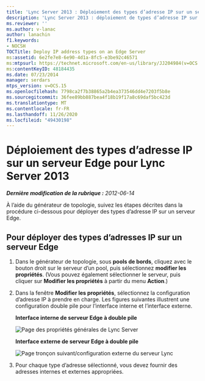 ```yaml
---
title: 'Lync Server 2013 : Déploiement des types d’adresse IP sur un serveur Edge'
description: 'Lync Server 2013 : déploiement de types d’adresse IP sur un serveur Edge.'
ms.reviewer: ''
ms.author: v-lanac
author: lanachin
f1.keywords:
- NOCSH
TOCTitle: Deploy IP address types on an Edge Server
ms:assetid: 6e2fe7e8-6e90-4d1a-8fc5-e3be92c46571
ms:mtpsurl: https://technet.microsoft.com/en-us/library/JJ204984(v=OCS.15)
ms:contentKeyID: 48184435
ms.date: 07/23/2014
manager: serdars
mtps_version: v=OCS.15
ms.openlocfilehash: 7798ca2f7b38865a2b4ea373546dd4e7203f5b8e
ms.sourcegitcommit: 36fee89bb887bea4f18b19f17a8c69daf5bc423d
ms.translationtype: MT
ms.contentlocale: fr-FR
ms.lasthandoff: 11/26/2020
ms.locfileid: "49430198"
---
```

# <a name="deploy-ip-address-types-on-an-edge-server-for-lync-server-2013"></a>Déploiement des types d’adresse IP sur un serveur Edge pour Lync Server 2013

<div data-xmlns="http://www.w3.org/1999/xhtml">

<div class="topic" data-xmlns="http://www.w3.org/1999/xhtml" data-msxsl="urn:schemas-microsoft-com:xslt" data-cs="https://msdn.microsoft.com/">

<div data-asp="https://msdn2.microsoft.com/asp">



</div>

<div id="mainSection">

<div id="mainBody">

<span> </span>

_**Dernière modification de la rubrique :** 2012-06-14_

À l’aide du générateur de topologie, suivez les étapes décrites dans la procédure ci-dessous pour déployer des types d’adresse IP sur un serveur Edge.

<div>

## <a name="to-deploy-ip-address-types-on-an-edge-server"></a>Pour déployer des types d’adresses IP sur un serveur Edge

1.  Dans le générateur de topologie, sous **pools de bords**, cliquez avec le bouton droit sur le serveur d’un pool, puis sélectionnez **modifier les propriétés**. (Vous pouvez également sélectionner le serveur, puis cliquer sur **Modifier les propriétés** à partir du menu **Action**.)

2.  Dans la fenêtre **Modifier les propriétés**, sélectionnez la configuration d’adresse IP à prendre en charge. Les figures suivantes illustrent une configuration double pile pour l’interface interne et l’interface externe.
    
    **Interface interne de serveur Edge à double pile**
    
    ![Page des propriétés générales de Lync Server](images/JJ204984.5b0883ee-b9f2-4a21-91a9-3286d0beb63b(OCS.15).png "Page des propriétés générales de Lync Server")
    
    **Interface externe de serveur Edge à double pile**
    
    ![Page tronçon suivant/configuration externe du serveur Lync](images/JJ204984.2aa00ce2-ba50-40aa-bbf1-78636016daf9(OCS.15).png "Page tronçon suivant/configuration externe du serveur Lync")

3.  Pour chaque type d’adresse sélectionné, vous devez fournir des adresses internes et externes appropriées.

</div>

</div>

<span> </span>

</div>

</div>

</div>

